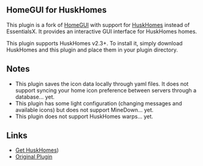 ## HomeGUI for HuskHomes
This plugin is a fork of [HomeGUI](https://github.com/TechnoVisionDev/HomeGUI) with support for [HuskHomes](https://github.com/WiIIiam278/HuskHomes2) instead of EssentialsX. It provides an interactive GUI interface for HuskHomes homes.

This plugin supports HuskHomes v2.3+. To install it, simply download HuskHomes and this plugin and place them in your plugin directory.

## Notes
* This plugin saves the icon data locally through yaml files. It does not support syncing your home icon preference between servers through a database... yet.
* This plugin has some light configuration (changing messages and available icons) but does not support MineDown... yet.
* This plugin does not support HuskHomes warps... yet.

## Links
* [Get HuskHomes](https://www.spigotmc.org/resources/homegui-1-8-1-16.77852/))
* [Original Plugin](https://www.spigotmc.org/resources/homegui-1-8-1-16.77852/)
